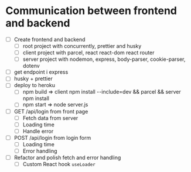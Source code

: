 # Communication between frontend and backend

* [ ] Create frontend and backend
  * [ ] root project with concurrently, prettier and husky
  * [ ] client project with parcel, react react-dom react router
  * [ ] server project with nodemon, express, body-parser, cookie-parser, dotenv
* [ ] get endpoint i express
* [ ] husky + prettier
* [ ] deploy to heroku
    * [ ] npm build => client npm install --include=dev && parcel && server npm install  
    * [ ] npm start => node server.js
* [ ] GET /api/login from front page
  * [ ] Fetch data from server
  * [ ] Loading time
  * [ ] Handle error
* [ ] POST /api/login from login form
  * [ ] Loading time
  * [ ] Error handling
* [ ] Refactor and polish fetch and error handling
  * [ ] Custom React hook `useLoader`
